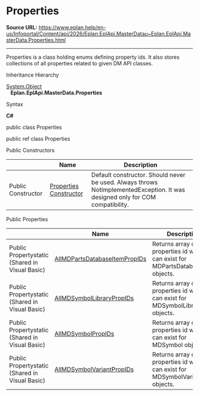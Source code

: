 # Properties

**Source URL:** https://www.eplan.help/en-us/Infoportal/Content/api/2026/Eplan.EplApi.MasterDatau~Eplan.EplApi.MasterData.Properties.html

---

Properties is a class holding enums defining property ids. It also stores collections of all properties related to given DM API classes.

Inheritance Hierarchy

[System.Object](#)  
   **Eplan.EplApi.MasterData.Properties**

Syntax

**C#**



public class Properties

public ref class Properties

Public Constructors

|  | Name | Description |
| --- | --- | --- |
| Public Constructor | [Properties Constructor](Eplan.EplApi.MasterDatau~Eplan.EplApi.MasterData.Properties~_ctor.html) | Default constructor. Should never be used. Always throws NotImplementedException. It was designed only for COM compatibility. |



Public Properties

|  | Name | Description |
| --- | --- | --- |
| Public Propertystatic (Shared in Visual Basic) | [AllMDPartsDatabaseItemPropIDs](Eplan.EplApi.MasterDatau~Eplan.EplApi.MasterData.Properties~AllMDPartsDatabaseItemPropIDs.html) | Returns array of all P8 properties id which can exist for MDPartsDatabaseItem objects. |
| Public Propertystatic (Shared in Visual Basic) | [AllMDSymbolLibraryPropIDs](Eplan.EplApi.MasterDatau~Eplan.EplApi.MasterData.Properties~AllMDSymbolLibraryPropIDs.html) | Returns array of all P8 properties id which can exist for MDSymbolLibrary objects. |
| Public Propertystatic (Shared in Visual Basic) | [AllMDSymbolPropIDs](Eplan.EplApi.MasterDatau~Eplan.EplApi.MasterData.Properties~AllMDSymbolPropIDs.html) | Returns array of all P8 properties id which can exist for MDSymbol objects. |
| Public Propertystatic (Shared in Visual Basic) | [AllMDSymbolVariantPropIDs](Eplan.EplApi.MasterDatau~Eplan.EplApi.MasterData.Properties~AllMDSymbolVariantPropIDs.html) | Returns array of all P8 properties id which can exist for MDSymbolVariant objects. |


